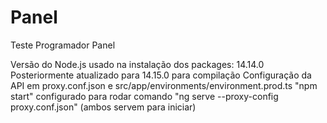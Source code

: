 # Panel
 Teste Programador Panel

 Versão do Node.js usado na instalação dos packages: 14.14.0
 Posteriormente atualizado para 14.15.0 para compilação
 Configuração da API em proxy.conf.json e src/app/environments/environment.prod.ts
 "npm start" configurado para rodar comando "ng serve --proxy-config proxy.conf.json" (ambos servem para iniciar)
